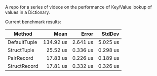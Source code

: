 A repo for a series of videos on the performance of Key/Value lookup of values in a Dictionary.

Current benchmark results:

|       Method |      Mean |    Error |   StdDev |
|------------- |----------:|---------:|---------:|
| DefaultTuple | 134.92 us | 2.641 us | 5.025 us |
|  StructTuple |  25.52 us | 0.336 us | 0.298 us |
|   PairRecord |  17.83 us | 0.226 us | 0.189 us |
| StructRecord |  17.81 us | 0.332 us | 0.326 us |